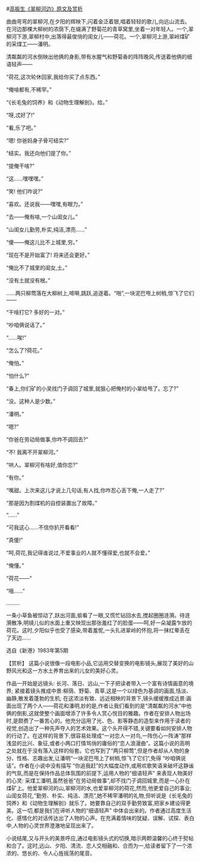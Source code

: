 #[高振生《翠柳河边》原文及赏析](https://www.vrrw.net/wx/15282.html)

曲曲弯弯的翠柳河,在夕阳的辉映下,闪着金泛着银,唱着轻轻的歌儿,向远山流去。在河边那棵大柳树的浓荫下,在缀满了野菊花的青草窝里,坐着一对年轻人。一个,翠柳河下游,翠柳村中,出落得最俊俏的闺女儿——荷花。一个,翠柳河上游,翠岭煤矿的采煤工——潘明。

清粼粼的河水倒映出他俩的身影,带有水腥气和野菊香的阵阵晚风,传送着他俩的细语轻声——

“荷花,这次轮休回家,我给你买了点东西。”

“俺啥都有,不稀罕。”

“《长毛兔的饲养》和《动物生理解剖》。给。”

“呀,忒好了!”

“看,乐了吧。”

“嗯! 你爸妈身子骨可结实?”

“结实。我还向他们提了你。”

“提俺干啥?”

“这……嘿嘿嘿。”

“笑! 他们咋说?”

“喜欢。还说我——嘿嘿,有眼力。”

“去——俺有啥,一个山闺女儿。”

“山闺女儿勤劳,朴实,纯洁,漂亮……”

“傻——俺这儿比不上城里,穷。”

“现在不是开始富了! 将来还会更好。”

“俺比不了城里的闺女,土。”

“没有土就没有根。”

……两只柳莺落在大柳树上,啼啭,跳跃,追逐着。“啪”,一块泥巴甩上树梢,惊飞了它们——

“干啥打它? 多好的一对。”

“吵咱俩说话了。”

“……唉!”

“怎么了?荷花。”

“俺怕。”

“怕什么?”

“春上,你们矿的小吴找门子调回了城里,就狠心把俺村的小翠给甩了。忘了?”

“没。这种人是少数。”

“潘明。”

“嗯?”

“你爸在劳动局做事,你咋不调回去?”

“不! 我离不开翠柳河。”

“哄人。翠柳河有啥好,值你恋?”

“有你。”

“嘴甜。上次来这儿才说上几句话,有人找,你咋忍心丢下俺,一人走了?”

“那是因为割煤机的自控装置出了故障。”

“……”

“可我这心……不信你扒开看看!”

“真傻!”

“呵,荷花,我记得谁说过,不爱事业的人就不懂得爱,也就不会爱。”

“俺懂。”

“荷花——”

“哦……”

………

一条小草鱼被惊动了,跃出河面,偷看了一眼,又慌忙钻回水去,搅起圈圈涟漪。待涟漪散净,明镜儿似的水面上重又映现出那张羞红了的脸蛋——呵,好一朵凝露乍放的荷花。这时,夕阳似乎也受了感染,带着羞怩,一头扎进翠岭的怀抱,将一抹红晕丢在了天边……

选自《新港》1983年第5期



【赏析】 这篇小说很像一段电影小品,它运用交替变换的电影镜头,展现了美好的山野风光和这一方水土养育出来的儿女的美好心灵。

作品一开始是远镜头: 长河、落日、远山,一下子把读者带入一个富有诗情画意的境界; 紧接着镜头推成中景:柳荫、野菊、青草,这是一个以绿色为基调的画面,恬淡、幽静,散发着蓬勃的生机; 在这浓淡有致、远近相映的背景下,镜头缓缓推成近景:画面出现了两个人——荷花和潘明,妙的是,作者让我们看到的是“清粼粼的河水”中他俩的倒影,这就使整个画面增添了许多令人赏心悦目的雅趣。作者在安排人物出场时,是颇费了一番苦心的。他充分运用了光、色、影等静态的造型来作用于读者的视觉,创造出了一种先声夺人的艺术效果。这个头开得不错,关键要看如何安排人物的行动了。在这样的背景下,很容易处理成“一对恋人一对鸟,一阵伤心一阵涛”那样浅显的比兴、象征,或者小两口打情骂俏的庸俗的“恋人浪漫曲”。这篇小说的高明之处就在于没有落入这样的俗套。它也写到了“两只柳莺”,但是作者却从人物的身分、性格、志趣出发,让潘明“一块泥巴甩上了树梢,惊飞了它们”,免得 “吵咱俩说话”。作者在小说中没有描写 “你追我赶”的大幅度动作,或用欢歌笑语来破坏这静谧的气氛,而是在保持作品总体氛围的前提下,运用人物的“细语轻声” 来表现人物美好的心灵: 采煤工潘明,虽然爸爸“在劳动局做事”,却不找门子调回城里,而是一心扑在煤矿上。他爱翠柳河的山,翠柳河的水,也爱翠柳河的荷花,然而,他更爱自己的事业; 山闺女荷花,“勤劳、朴实、纯洁、漂亮”,她不稀罕潘明的礼物,但听说是《长毛兔的饲养》和《动物生理解剖》就乐了。她要靠自己的双手勤劳致富,把家乡建设得更美。这一切,都是我们在谛听人物的“细语轻声” 中体会出来的。作者通过高度生活化、感情化的对话传达出了人物的心声。在充满着情味的犹疑、误解、试探、表白中,人物的心灵世界澄澈地呈现出来了。

小说结尾,又与开头的美景呼应,通过电影镜头式的切换,暗示两颗温馨的心终于熨帖和合了。这时,远山、夕阳、清流、恋人交相融和、合而为一,给读者留下了一个浓浓的、悠长的、令人心旌摇荡的尾音。

